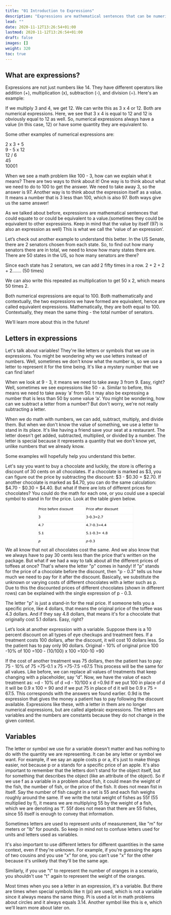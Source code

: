 ```yaml
---
title: "01 Introduction to Expressions"
description: "Expressions are mathematical sentences that can be numerical or contain variables. Numerical expressions have a value, while variables represent unknown quantities."
lead: ""
date: 2020-11-12T13:26:54+01:00
lastmod: 2020-11-12T13:26:54+01:00
draft: false
images: []
weight: 320
toc: true
---
```


## What are expressions?

Expressions are not just numbers like 14. They have different operators like addition (+), multiplication (x), subtraction (-), and division (÷). Here's an example:
 
If we multiply 3 and 4, we get 12. We can write this as 3 x 4 or 12. Both are numerical expressions. Here, we see that 3 x 4 is equal to 12 and 12 is obviously equal to 12 as well. So, numerical expressions always have a value (in this case, 12) or have some quantity they are equivalent to.
 
 
 
Some other examples of numerical expressions are:
 
2 x 3 + 5   
9 - 5 x 12  
12 / 6  
45  
10001  
 
When we see a math problem like 100 - 3, how can we explain what it means? There are two ways to think about it! One way is to think about what we need to do to 100 to get the answer. We need to take away 3, so the answer is 97. Another way is to think about the expression itself as a value. It means a number that is 3 less than 100, which is also 97. Both ways give us the same answer!
 
As we talked about before, expressions are mathematical sentences that could equate to or could be equivalent to a value.(sometimes they could be equivalent to other expressions. Keep in mind that the value by itself (97) is also an expression as well) This is what we call the ‘value of an expression’.
 
Let’s check out another example to understand this better. In the US Senate, there are 2 senators chosen from each state. So, to find out how many senators there are in total, we need to know how many states there are. There are 50 states in the US, so how many senators are there?
 
Since each state has 2 senators, we can add 2 fifty times in a row.
2 + 2 + 2 + 2…….  (50 times)  

We can also write this repeated as multiplication to get 50 x 2, which means 50 times 2.
 
Both numerical expressions are equal to 100. Both mathematically and contextually, the two expressions we have formed are equivalent, hence are called equivalent expressions. Mathematically, they are both equal to 100. Contextually, they mean the same thing - the total number of senators.
 
We’ll learn more about this in the future!


## Letters in expressions

Let's talk about variables! They're like letters or symbols that we use in expressions. You might be wondering why we use letters instead of numbers. Well, sometimes we don't know what the number is, so we use a letter to represent it for the time being. It's like a mystery number that we can find later!


When we look at 9 - 3, it means we need to take away 3 from 9. Easy, right? Well, sometimes we see expressions like 50 - a. Similar to before, this means we need to take away ‘a’ from 50. t may also be expressing a number that is less than 50 by some value ‘a’.
You might be wondering, how can we subtract a letter from a number? But don't worry, we're not really subtracting a letter. 


When we do math with numbers, we can add, subtract, multiply, and divide them. But when we don't know the value of something, we use a letter to stand in its place. It's like having a friend save your seat at a restaurant. The letter doesn't get added, subtracted, multiplied, or divided by a number. The letter is special because it represents a quantity that we don't know yet, unlike numbers that we already know.


Some examples will hopefully help you understand this better. 


Let's say you want to buy a chocolate and luckily, the store is offering a discount of 30 cents on all chocolates. 
If a chocolate is marked as $3, you can figure out the price by subtracting the discount: $3 - $0.30 = $2.70. If another chocolate is marked as $4.70, you can do the same calculation: $4.70 - $0.30 = $4.40. 
But what if there are lots of different prices for chocolates? You could do the math for each one, or you could use a special symbol to stand in for the price. Look at the table given below.


<img src="1_19_placeholder_table.jpg" width="300" style="display: block; margin: 0 auto;">
We all know that not all chocolates cost the same. And we also know that we always have to pay 30 cents less than the price that's written on the package. But what if we had a way to talk about all the different prices of toffees at once? That's where the letter "p" comes in handy! If "p" stands for the price of a chocolate before the discount, then "p - 0.3" tells us how much we need to pay for it after the discount. 
Basically, we substitute the unknown or varying costs of different chocolates with a letter such as p. Due to this the discounted prices of different chocolates (shown in different rows) can be explained with the single expression of p - 0.3.


The letter "p" is just a stand-in for the real price. If someone tells you a specific price, like 4 dollars, that means the original price of the toffee was 4.3 dollars. And if they say 4.8 dollars, that means it's for a chocolate that originally cost 5.1 dollars. Easy, right?


Let’s look at another expression with a variable. 
Suppose there is a 10 percent discount on all types of eye checkups and treatment fees.
If a treatment costs 100 dollars, after the discount, it will cost 10 dollars less. So the patient has to pay only 90 dollars.
Original - 10% of original price
100 -10% of 100
=100 - (10/100) x 100
=100-10
=90


If the cost of another treatment was 75 dollars, then the patient has to pay: 
75 - 10% of 75
=75-0.1 x 75
=75-7.5
=67.5
This process will be the same for all values. Like before, we can replace all values of treatments that keep changing with a placeholder, say “d”. Now, we have the value of each treatment as:
=d - 10% of d
=d - 10/100 x d
=0.9d
If we put 100 in place of d it will be 0.9 x 100 = 90 and if we put 75 in place of d it will be 0.9 x 75 = 67.5. This corresponds with the answers we found earlier. 
0.9d is the expression that gives the money a patient has to pay following the discount available. 
Expressions like these, with a letter in them are no longer numerical expressions, but are called algebraic expressions. The letters are variables and the numbers are constants because they do not change in the given context. 

## Variables

The letter or symbol we use for a variable doesn't matter and has nothing to do with the quantity we are representing. It can be any letter or symbol we want. For example, if we say an apple costs p or a, it's just to make things easier, not because p or a stands for a specific price of an apple.
It's also important to remember that the letters don't stand for the object itself, but for something that describes the object (like an attribute of the object). So if we use f as a variable in a problem about fish, it could mean the weight of the fish, the number of fish, or the price of the fish. It does not mean fist in itself. Say the number of fish caught in a net is 55 and each fish weighs roughly around the same. If we write the total weight of fishes as 55f (55 multiplied by f), it means we are multiplying 55 by the weight of a fish, which we are denoting as ‘f’. 55f does not mean that there are 55 fishes, since 55 itself is enough to convey that information. 


Sometimes letters are used to represent units of measurement, like "m" for meters or "lb" for pounds. So keep in mind not to confuse letters used for units and letters used as variables.


It's also important to use different letters for different quantities in the same context, even if they're unknown. For example, if you're guessing the ages of two cousins and you use "x" for one, you can't use "x" for the other because it's unlikely that they'll be the same age.


Similarly, if you use "t" to represent the number of oranges in a scenario, you shouldn't use "t" again to represent the weight of the oranges. 




Most times when you see a letter in an expression, it's a variable. But there are times when special symbols like π (pi) are used, which is not a variable since it always means the same thing. Pi is used a lot in math problems about circles and it always equals 3.14. Another symbol like this is e, which we'll learn more about later on.
